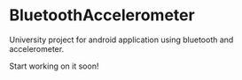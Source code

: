 BluetoothAccelerometer
======================

University project for android application using bluetooth and accelerometer.

Start working on it soon!
